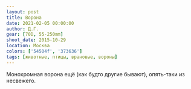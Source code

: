 ```yaml
---
layout: post
title: Ворона
date: 2021-02-05 00:00:00
author: Д.Г.
gear: [70D, 55-250mm]
shoot_date: 2015-10-29
location: Москва
colors: ['54504f', '373636']
tags: [животные, птицы, врановые, вороны]
---
```

Монохромная ворона ещё (как будто другие бывают), опять-таки из несвежего.
